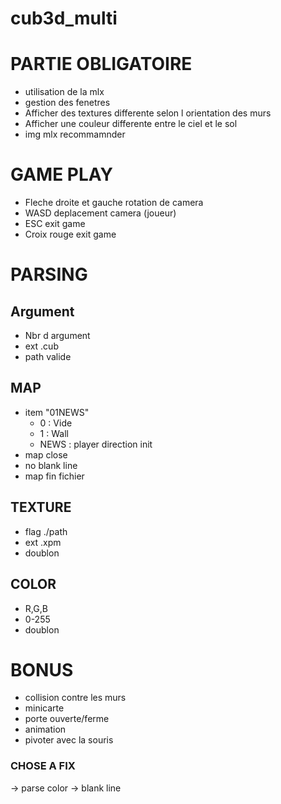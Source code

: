 # cub3d_multi

# PARTIE OBLIGATOIRE

* utilisation de la mlx
* gestion des fenetres
* Afficher des textures differente selon l orientation des murs
* Afficher une couleur differente entre le ciel et le sol
* img mlx recommamnder

# GAME PLAY
* Fleche droite et gauche rotation de camera
* WASD deplacement camera (joueur)
* ESC exit game
* Croix rouge exit game

# PARSING
	
## Argument
* Nbr d argument
* ext .cub
* path valide
## MAP
* item "01NEWS"
	- 0 : Vide
	- 1 : Wall
	- NEWS : player direction init
* map close
* no blank line
* map fin fichier
## TEXTURE
* flag ./path
* ext .xpm
* doublon
## COLOR
* R,G,B
* 0-255
* doublon


# BONUS
* collision contre les murs
* minicarte
* porte ouverte/ferme
* animation
* pivoter avec la souris


### CHOSE A FIX
-> parse color
-> blank line